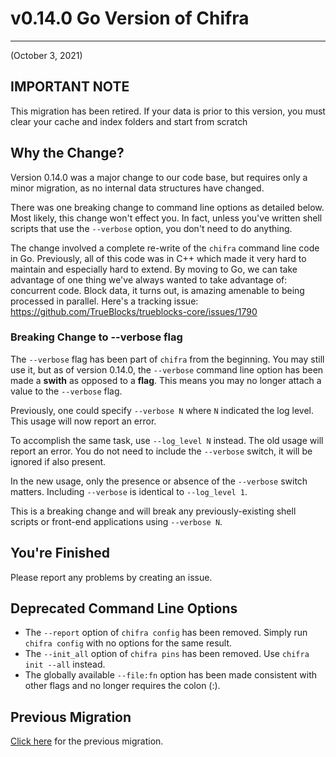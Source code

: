 # v0.14.0 Go Version of Chifra

---

(October 3, 2021)

## IMPORTANT NOTE

This migration has been retired. If your data is prior to this version, you must clear your cache and index folders and start from scratch

## Why the Change?

Version 0.14.0 was a major change to our code base, but requires only a minor migration, as no internal data structures have changed.

There was one breaking change to command line options as detailed below. Most likely, this change won't effect you. In fact, unless you've written shell scripts that use the `--verbose` option, you don't need to do anything.

The change involved a complete re-write of the `chifra` command line code in Go. Previously, all of this code was in C++ which made it very hard to maintain and especially hard to extend. By moving to Go, we can take advantage of one thing we've always wanted to take advantage of: concurrent code. Block data, it turns out, is amazing amenable to being processed in parallel. Here's a tracking issue: https://github.com/TrueBlocks/trueblocks-core/issues/1790

### Breaking Change to --verbose flag

The `--verbose` flag has been part of `chifra` from the beginning. You may still use it, but as of version 0.14.0, the `--verbose` command line option has been made a **swith** as opposed to a **flag**. This means you may no longer attach a value to the `--verbose` flag.

Previously, one could specify `--verbose N` where `N` indicated the log level. This usage will now report an error.

To accomplish the same task, use `--log_level N` instead. The old usage will report an error. You do not need to include the `--verbose` switch, it will be ignored if also present.

In the new usage, only the presence or absence of the `--verbose` switch matters. Including `--verbose` is identical to `--log_level 1`.

This is a breaking change and will break any previously-existing shell scripts or front-end applications using `--verbose N`.

## You're Finished

Please report any problems by creating an issue.

## Deprecated Command Line Options

- The `--report` option of `chifra config` has been removed. Simply run `chifra config` with no options for the same result.
- The `--init_all` option of `chifra pins` has been removed. Use `chifra init --all` instead.
- The globally available `--file:fn` option has been made consistent with other flags and no longer requires the colon (:).

## Previous Migration

[Click here](./README-v0.12.1.md) for the previous migration.
